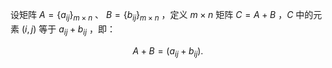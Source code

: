 设矩阵 $A = \{a_{ij}\}_{m \times n}$ 、 $B = \{b_{ij}\}_{m \times n}$  ，定义 $m \times n$ 矩阵 $C = A + B$ ，$C$ 中的元素 $(i,j)$ 等于 $a_{ij}+b_{ij}$ ，即：

$$
A + B = (a_{ij} + b_{ij}) .
$$